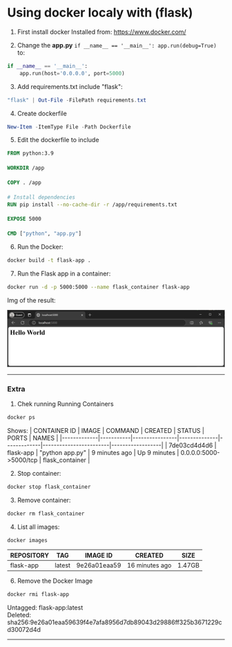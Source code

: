 
# Using docker localy with (flask)

1. First install docker
Installed from: https://www.docker.com/


2. Change the **app.py** `if __name__ == '__main__': app.run(debug=True)` to:
```py
if __name__ == '__main__':
    app.run(host='0.0.0.0', port=5000)
```

3. Add requirements.txt include "flask":
```PowerShell
"flask" | Out-File -FilePath requirements.txt
```

4. Create dockerfile
```PowerShell
New-Item -ItemType File -Path Dockerfile
```

5. Edit the dockerfile to include
```dockerfile
FROM python:3.9

WORKDIR /app

COPY . /app

# Install dependencies
RUN pip install --no-cache-dir -r /app/requirements.txt

EXPOSE 5000

CMD ["python", "app.py"]
```

6. Run the Docker:
```sh
docker build -t flask-app .
```
7. Run the Flask app in a container:
```sh
docker run -d -p 5000:5000 --name flask_container flask-app
```

Img of the result:

![New Endpoint](img_readme/img_docker_first-run.png)

---

### Extra

1. Chek running Running Containers
```sh
docker ps
```

Shows: 
| CONTAINER ID | IMAGE      | COMMAND         | CREATED       | STATUS       | PORTS                  | NAMES            |
|-------------|-----------|----------------|--------------|-------------|------------------------|------------------|
| 7de03cd4d4d6 | flask-app | "python app.py" | 9 minutes ago | Up 9 minutes | 0.0.0.0:5000->5000/tcp | flask_container |


2. Stop container:
```sh
docker stop flask_container
```
3. Remove container:
```sh
docker rm flask_container
```
4. List all images:
```sh
docker images
```

| REPOSITORY | TAG      | IMAGE ID          | CREATED       | SIZE      |        
|-------------|-----------|----------------|--------------|-------------|
| flask-app | latest | 9e26a01eaa59 | 16 minutes ago | 1.47GB |

6.  Remove the Docker Image
```sh
docker rmi flask-app
```

Untagged: flask-app:latest  
Deleted: sha256:9e26a01eaa59639f4e7afa8956d7db89043d29886ff325b3671229cd30072d4d


---


